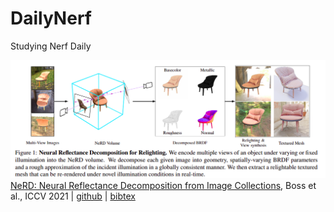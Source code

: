 # DailyNerf
Studying Nerf Daily 


![NERD](posts_/0002_NERD/imgs_/2022-09-13_23-25-06.png)
[NeRD: Neural Reflectance Decomposition from Image Collections](https://markboss.me/publication/2021-nerd/), Boss et al., ICCV 2021 | [github](https://github.com/cgtuebingen/NeRD-Neural-Reflectance-Decomposition) | [bibtex](./NeRF-and-Beyond.bib#L9-L15) <!---Boss20arxiv_NeRD-->


